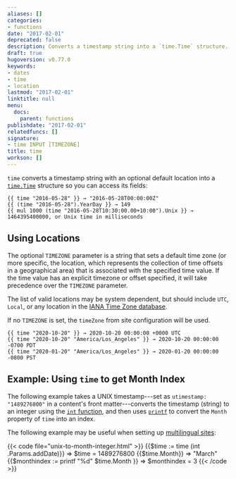 ```yaml
---
aliases: []
categories:
- functions
date: "2017-02-01"
deprecated: false
description: Converts a timestamp string into a `time.Time` structure.
draft: true
hugoversion: v0.77.0
keywords:
- dates
- time
- location
lastmod: "2017-02-01"
linktitle: null
menu:
  docs:
    parent: functions
publishdate: "2017-02-01"
relatedfuncs: []
signature:
- time INPUT [TIMEZONE]
title: time
workson: []
---
```



`time` converts a timestamp string with an optional default location into a [`time.Time`](https://godoc.org/time#Time) structure so you can access its fields:

```
{{ time "2016-05-28" }} → "2016-05-28T00:00:00Z"
{{ (time "2016-05-28").YearDay }} → 149
{{ mul 1000 (time "2016-05-28T10:30:00.00+10:00").Unix }} → 1464395400000, or Unix time in milliseconds
```

## Using Locations

The optional `TIMEZONE` parameter is a string that sets a default time zone (or more specific, the location, which represents the collection of time offsets in a geographical area) that is associated with the specified time value. If the time value has an explicit timezone or offset specified, it will take precedence over the `TIMEZONE` parameter.

The list of valid locations may be system dependent, but should include `UTC`, `Local`, or any location in the [IANA Time Zone database](https://en.wikipedia.org/wiki/List_of_tz_database_time_zones).

If no `TIMEZONE` is set, the `timeZone` from site configuration will be used.

```
{{ time "2020-10-20" }} → 2020-10-20 00:00:00 +0000 UTC
{{ time "2020-10-20" "America/Los_Angeles" }} → 2020-10-20 00:00:00 -0700 PDT
{{ time "2020-01-20" "America/Los_Angeles" }} → 2020-01-20 00:00:00 -0800 PST
```

## Example: Using `time` to get Month Index

The following example takes a UNIX timestamp---set as `utimestamp: "1489276800"` in a content's front matter---converts the timestamp (string) to an integer using the [`int` function][int], and then uses [`printf`][] to convert the `Month` property of `time` into an index.

The following example may be useful when setting up [multilingual sites][multilingual]:

{{< code file="unix-to-month-integer.html" >}}
{{$time := time (int .Params.addDate)}}
=> $time = 1489276800
{{$time.Month}}
=> "March"
{{$monthindex := printf "%d" $time.Month }}
=> $monthindex = 3
{{< /code >}}


[int]: /functions/int/
[multilingual]: /content-management/multilingual/
[`printf`]: /functions/printf/
